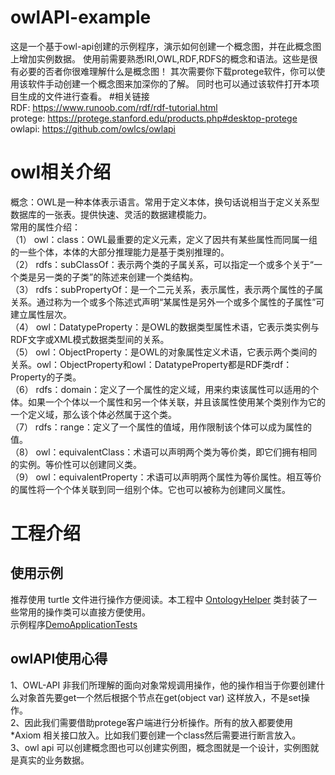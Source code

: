 # owlAPI-example
这是一个基于owl-api创建的示例程序，演示如何创建一个概念图，并在此概念图上增加实例数据。
使用前需要熟悉IRI,OWL,RDF,RDFS的概念和语法。这些是很有必要的否者你很难理解什么是概念图！
其次需要你下载protege软件，你可以使用该软件手动创建一个概念图来加深你的了解。
同时也可以通过该软件打开本项目生成的文件进行查看。
#相关链接  
RDF: https://www.runoob.com/rdf/rdf-tutorial.html  
protege: https://protege.stanford.edu/products.php#desktop-protege
owlapi: https://github.com/owlcs/owlapi  
# owl相关介绍  
概念：OWL是一种本体表示语言。常用于定义本体，换句话说相当于定义关系型数据库的一张表。提供快速、灵活的数据建模能力。  
常用的属性介绍：  
（1）	owl：class：OWL最重要的定义元素，定义了因共有某些属性而同属一组的一些个体，本体的大部分推理能力是基于类别推理的。   
（2）	rdfs：subClassOf：表示两个类的子属关系，可以指定一个或多个关于“一个类是另一类的子类”的陈述来创建一个类结构。    
（3）	rdfs：subPropertyOf：是一个二元关系，表示属性，表示两个属性的子属关系。通过称为一个或多个陈述式声明“某属性是另外一个或多个属性的子属性”可建立属性层次。   
（4）	owl：DatatypeProperty：是OWL的数据类型属性术语，它表示类实例与RDF文字或XML模式数据类型间的关系。   
（5）	owl：ObjectProperty：是OWL的对象属性定义术语，它表示两个类间的关系。owl：ObjectProperty和owl：DatatypeProperty都是RDF类rdf：Property的子类。   
（6）	rdfs：domain：定义了一个属性的定义域，用来约束该属性可以适用的个体。如果一个个体以一个属性和另一个体关联，并且该属性使用某个类别作为它的一个定义域，那么该个体必然属于这个类。   
（7）	rdfs：range：定义了一个属性的值域，用作限制该个体可以成为属性的值。  
（8）	owl：equivalentClass：术语可以声明两个类为等价类，即它们拥有相同的实例。等价性可以创建同义类。   
（9）	owl：equivalentProperty：术语可以声明两个属性为等价属性。相互等价的属性将一个个体关联到同一组别个体。它也可以被称为创建同义属性。  

# 工程介绍  
## 使用示例  
推荐使用 turtle 文件进行操作方便阅读。本工程中 [OntologyHelper](https://github.com/bingbingll/owlAPI-example/blob/master/src/main/java/com/example/demo/utils/OntologyHelper.java) 类封装了一些常用的操作类可以直接方便使用。  
示例程序[DemoApplicationTests](https://github.com/bingbingll/owlAPI-example/blob/master/src/test/java/com/example/demo/DemoApplicationTests.java)   
## owlAPI使用心得  
1、OWL-API 非我们所理解的面向对象常规调用操作，他的操作相当于你要创建什么对象首先要get一个然后根据个节点在get(object var) 这样放入，不是set操作。   
2、因此我们需要借助protege客户端进行分析操作。所有的放入都要使用 *Axiom 相关接口放入。比如我们要创建一个class然后需要进行断言放入。    
3、owl api 可以创建概念图也可以创建实例图，概念图就是一个设计，实例图就是真实的业务数据。  
